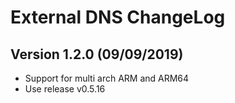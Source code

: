 # External DNS ChangeLog

## Version 1.2.0 (09/09/2019)

- Support for multi arch ARM and ARM64
- Use release v0.5.16
